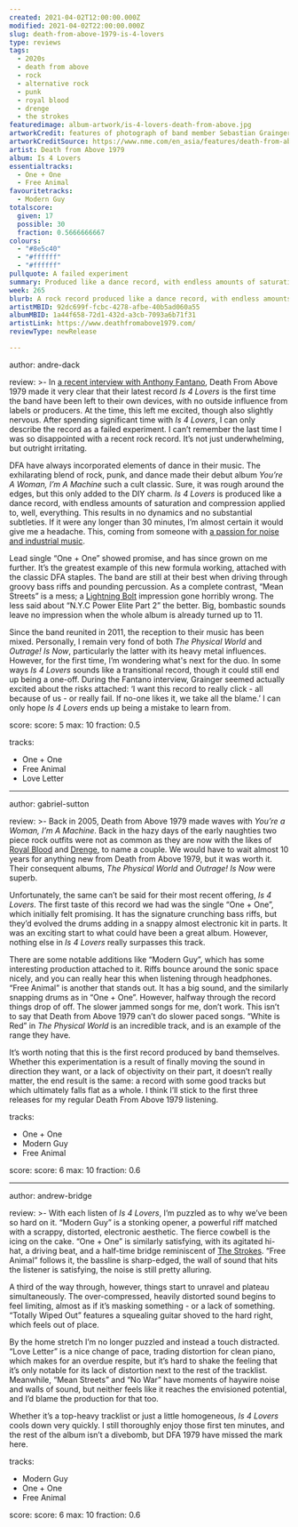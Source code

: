```yaml
---
created: 2021-04-02T12:00:00.000Z
modified: 2021-04-02T22:00:00.000Z
slug: death-from-above-1979-is-4-lovers
type: reviews
tags:
  - 2020s
  - death from above
  - rock
  - alternative rock
  - punk
  - royal blood
  - drenge
  - the strokes
featuredimage: album-artwork/is-4-lovers-death-from-above.jpg
artworkCredit: features of photograph of band member Sebastian Grainger’s great uncle and aunt. The former passed away in 2011, and the latter while the album was being recorded. When Grainger went to Chicago to get their affairs in order he came across their old love letters and photos, one of which he thought was ideal for the cover. ‘To me, it’s a perfect metaphor for real love, which is complicated and askew.’
artworkCreditSource: https://www.nme.com/en_asia/features/death-from-above-1979-is-4-lovers-the-beatles-2906591
artist: Death from Above 1979
album: Is 4 Lovers
essentialtracks:
  - One + One
  - Free Animal
favouritetracks:
  - Modern Guy
totalscore:
  given: 17
  possible: 30
  fraction: 0.5666666667
colours:
  - "#8e5c40"
  - "#ffffff"
  - "#ffffff"
pullquote: A failed experiment
summary: Produced like a dance record, with endless amounts of saturation and compression applied to, well, everything. This results in no dynamics and no substantial subtleties. If it were any longer than 30 minutes, I’m almost certain it would give me a headache.
week: 265
blurb: A rock record produced like a dance record, with endless amounts of saturation and compression applied to, well, everything. This is a failed experiment.
artistMBID: 92dc699f-fcbc-4278-afbe-40b5ad060a55
albumMBID: 1a44f658-72d1-432d-a3cb-7093a6b71f31
artistLink: https://www.deathfromabove1979.com/
reviewType: newRelease

---
```


author: andre-dack

review: >-
  In [a recent interview with Anthony Fantano](https://www.youtube.com/watch?v=obJot9a3EHI), Death From Above 1979 made it very clear that their latest record _Is 4 Lovers_ is the first time the band have been left to their own devices, with no outside influence from labels or producers. At the time, this left me excited, though also slightly nervous. After spending significant time with _Is 4 Lovers_, I can only describe the record as a failed experiment. I can’t remember the last time I was so disappointed with a recent rock record. It’s not just underwhelming, but outright irritating.

  DFA have always incorporated elements of dance in their music. The exhilarating blend of rock, punk, and dance made their debut album _You’re A Woman, I’m A Machine_ such a cult classic. Sure, it was rough around the edges, but this only added to the DIY charm. _Is 4 Lovers_ is produced like a dance record, with endless amounts of saturation and compression applied to, well, everything. This results in no dynamics and no substantial subtleties. If it were any longer than 30 minutes, I’m almost certain it would give me a headache. This, coming from someone with [a passion for noise and industrial music](/articles/ranking-nine-inch-nails-studio-albums/).

  Lead single “One + One” showed promise, and has since grown on me further. It’s the greatest example of this new formula working, attached with the classic DFA staples. The band are still at their best when driving through groovy bass riffs and pounding percussion. As a complete contrast, “Mean Streets” is a mess; a [Lightning Bolt](/reviews/lightning-bolt-sonic-citadel) impression gone horribly wrong. The less said about “N.Y.C Power Elite Part 2” the better. Big, bombastic sounds leave no impression when the whole album is already turned up to 11.

  Since the band reunited in 2011, the reception to their music has been mixed. Personally, I remain very fond of both _The Physical World_ and _Outrage! Is Now_, particularly the latter with its heavy metal influences. However, for the first time, I’m wondering what's next for the duo. In some ways _Is 4 Lovers_ sounds like a transitional record, though it could still end up being a one-off. During the Fantano interview, Grainger seemed actually excited about the risks attached: ‘I want this record to really click - all because of us - or really fail. If no-one likes it, we take all the blame.’ I can only hope _Is 4 Lovers_ ends up being a mistake to learn from.

score:
  score: 5
  max: 10
  fraction: 0.5

tracks:
  - One + One
  - Free Animal
  - Love Letter

---

author: gabriel-sutton

review: >-
  Back in 2005, Death from Above 1979 made waves with _You’re a Woman, I’m A Machine_. Back in the hazy days of the early naughties two piece rock outfits were not as common as they are now with the likes of [Royal Blood](/reviews/royal-blood-how-did-we-get-so-dark/) and [Drenge](/reviews/drenge-strange-creatures/), to name a couple. We would have to wait almost 10 years for anything new from Death from Above 1979, but it was worth it. Their consequent albums, _The Physical World_ and _Outrage! Is Now_ were superb.

  Unfortunately, the same can’t be said for their most recent offering, _Is 4 Lovers_. The first taste of this record we had was the single “One + One”, which initially felt promising. It has the signature crunching bass riffs, but they’d evolved the drums adding in a snappy almost electronic kit in parts. It was an exciting start to what could have been a great album. However, nothing else in _Is 4 Lovers_ really surpasses this track.

  There are some notable additions like “Modern Guy”, which has some interesting production attached to it. Riffs bounce around the sonic space nicely, and you can really hear this when listening through headphones. “Free Animal” is another that stands out. It has a big sound, and the similarly snapping drums as in “One + One”. However, halfway through the record things drop of off. The slower jammed songs for me, don’t work. This isn’t to say that Death from Above 1979 can’t do slower paced songs. “White is Red” in _The Physical World_ is an incredible track, and is an example of the range they have.

  It’s worth noting that this is the first record produced by band themselves. Whether this experimentation is a result of finally moving the sound in direction they want, or a lack of objectivity on their part, it doesn’t really matter, the end result is the same: a record with some good tracks but which ultimately falls flat as a whole. I think I’ll stick to the first three releases for my regular Death From Above 1979 listening.

tracks:
  - One + One
  - Modern Guy
  - Free Animal

score:
  score: 6
  max: 10
  fraction: 0.6

---

author: andrew-bridge

review: >-
  With each listen of _Is 4 Lovers_, I’m puzzled as to why we’ve been so hard on it. “Modern Guy” is a stonking opener, a powerful riff matched with a scrappy, distorted, electronic aesthetic. The fierce cowbell is the icing on the cake. “One + One” is similarly satisfying, with its agitated hi-hat, a driving beat, and a half-time bridge reminiscent of [The Strokes](/reviews/the-strokes-first-impressions-of-earth/). “Free Animal” follows it, the bassline is sharp-edged, the wall of sound that hits the listener is satisfying, the noise is still pretty alluring.

  A third of the way through, however, things start to unravel and plateau simultaneously. The over-compressed, heavily distorted sound begins to feel limiting, almost as if it’s masking something - or a lack of something. “Totally Wiped Out” features a squealing guitar shoved to the hard right, which feels out of place.

  By the home stretch I’m no longer puzzled and instead a touch distracted. “Love Letter” is a nice change of pace, trading distortion for clean piano, which makes for an overdue respite, but it’s hard to shake the feeling that it’s only notable for its lack of distortion next to the rest of the tracklist. Meanwhile, “Mean Streets” and “No War” have moments of haywire noise and walls of sound, but neither feels like it reaches the envisioned potential, and I’d blame the production for that too.

  Whether it’s a top-heavy tracklist or just a little homogeneous, _Is 4 Lovers_ cools down very quickly. I still thoroughly enjoy those first ten minutes, and the rest of the album isn’t a divebomb, but DFA 1979 have missed the mark here.

tracks:
  - Modern Guy
  - One + One
  - Free Animal

score:
  score: 6
  max: 10
  fraction: 0.6
